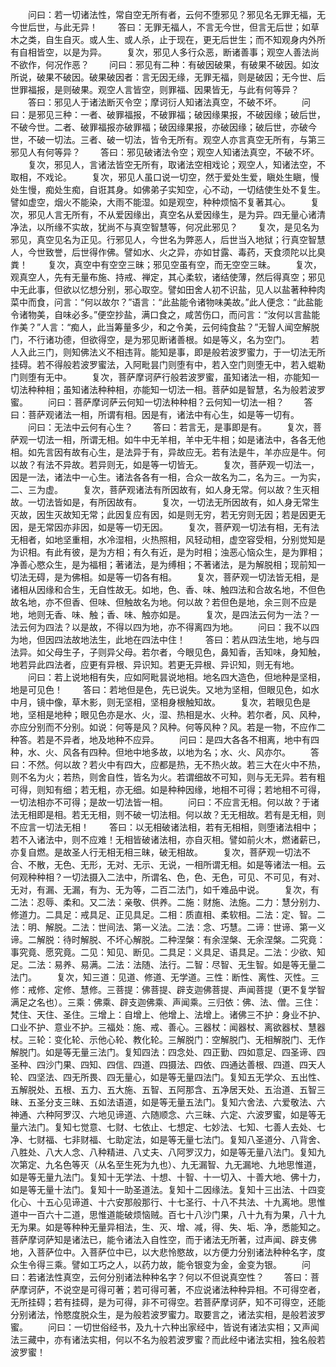 <!-- { "loadSidebar": true } -->
　　问曰：若一切诸法性，常自空无所有者，云何不堕邪见？邪见名无罪无福，无今世后世，与此无异！
　　答曰：无罪无福人，不言无今世，但言无后世；如草木之类，自生自灭。或人生、或人杀，止于现在，更无后世生；而不知观身内外所有自相皆空，以是为异。
　　复次，邪见人多行众恶，断诸善事；观空人善法尚不欲作，何况作恶？
　　问曰：邪见有二种：有破因破果，有破果不破因。如汝所说，破果不破因。破果破因者：言无因无缘，无罪无福，则是破因；无今世、后世罪福报，是则破果。观空人言皆空，则罪福、因果皆无，与此有何等异？
　　答曰：邪见人于诸法断灭令空；摩诃衍人知诸法真空，不破不坏。
　　问曰：是邪见三种：一者、破罪福报，不破罪福；破因缘果报，不破因缘；破后世，不破今世。二者、破罪福报亦破罪福；破因缘果报，亦破因缘；破后世，亦破今世，不破一切法。三者、破一切法，皆令无所有。观空人亦言真空无所有，与第三邪见人有何等异？
　　答曰：邪见破诸法令空；观空人知诸法真空，不破不坏。
　　复次，邪见人，言诸法皆空无所有，取诸法空相戏论；观空人，知诸法空，不取相，不戏论。
　　复次，邪见人虽口说一切空，然于爱处生爱，瞋处生瞋，慢处生慢，痴处生痴，自诳其身。如佛弟子实知空，心不动，一切结使生处不复生。譬如虚空，烟火不能染，大雨不能湿。如是观空，种种烦恼不复著其心。
　　复次，邪见人言无所有，不从爱因缘出，真空名从爱因缘生，是为异。四无量心诸清净法，以所缘不实故，犹尚不与真空智慧等，何况此邪见？
　　复次，是见名为邪见，真空见名为正见。行邪见人，今世名为弊恶人，后世当入地狱；行真空智慧人，今世致誉，后世得作佛。譬如水、火之异，亦如甘露、毒药，天食须陀以比臭粪！
　　复次，真空中有空空三昧；邪见空虽有空，而无空空三昧。
　　复次，观真空人，先有无量布施、持戒、禅定，其心柔软，诸结使薄，然后得真空；邪见中无此事，但欲以忆想分别，邪心取空。譬如田舍人初不识盐，见人以盐著种种肉菜中而食，问言：“何以故尔？”语言：“此盐能令诸物味美故。”此人便念：“此盐能令诸物美，自味必多。”便空抄盐，满口食之，咸苦伤口，而问言：“汝何以言盐能作美？”人言：“痴人，此当筹量多少，和之令美，云何纯食盐？”无智人闻空解脱门，不行诸功德，但欲得空，是为邪见断诸善根。如是等义，名为空门。
　　若人入此三门，则知佛法义不相违背。能知是事，即是般若波罗蜜力，于一切法无所挂碍。若不得般若波罗蜜法，入阿毗昙门则堕有中，若入空门则堕无中，若入蜫勒门则堕有无中。
　　复次，菩萨摩诃萨行般若波罗蜜，虽知诸法一相，亦能知一切法种种相；虽知诸法种种相，亦能知一切法一相。菩萨如是智慧，名为般若波罗蜜。
　　问曰：菩萨摩诃萨云何知一切法种种相？云何知一切法一相？
　　答曰：菩萨观诸法一相，所谓有相。因是有，诸法中有心生，如是等一切有。
　　问曰：无法中云何有心生？
　　答曰：若言无，是事即是有。
　　复次，菩萨观一切法一相，所谓无相。如牛中无羊相，羊中无牛相；如是诸法中，各各无他相。如先言因有故有心生，是法异于有，异故应无。若有法是牛，羊亦应是牛。何以故？有法不异故。若异则无，如是等一切皆无。
　　复次，菩萨观一切法一，因是一法，诸法中一心生。诸法各各有一相，合众一故名为二，名为三。一为实，二、三为虚。
　　复次，菩萨观诸法有所因故有，如人身无常。何以故？生灭相故。一切法皆如是，有所因故有。
　　复次，一切法无所因故有，如人身无常生灭故，因生灭故知无常；此因复应有因，如是则无穷，若无穷则无因；若是因更无因，是无常因亦非因，如是等一切无因。
　　复次，菩萨观一切法有相，无有法无相者，如地坚重相，水冷湿相，火热照相，风轻动相，虚空容受相，分别觉知是为识相。有此有彼，是为方相；有久有近，是为时相；浊恶心恼众生，是为罪相；净善心愍众生，是为福相；著诸法，是为缚相；不著诸法，是为解脱相；现前知一切法无碍，是为佛相。如是等一切各有相。
　　复次，菩萨观一切法皆无相，是诸相从因缘和合生，无自性故无。如地，色、香、味、触四法和合故名地，不但色故名地，亦不但香、但味、但触故名为地。何以故？若但色是地，余三则不应是地，地则无香、味、触；香、味、触亦如是。
　　复次，是四法云何为一法？一法云何为四法？以是故，不得以四为地，亦不得离四为地。
　　问曰：我不以四为地，但因四法故地法生，此地在四法中住！
　　答曰：若从四法生地，地与四法异。如父母生子，子则异父母。若尔者，今眼见色，鼻知香，舌知味，身知触，地若异此四法者，应更有异根、异识知。若更无异根、异识知，则无有地。
　　问曰：若上说地相有失，应如阿毗昙说地相。地名四大造色，但地种是坚相，地是可见色！
　　答曰：若地但是色，先已说失。又地为坚相，但眼见色，如水中月，镜中像，草木影，则无坚相，坚相身根触知故。
　　复次，若眼见色是地，坚相是地种；眼见色亦是水、火，湿、热相是水、火种。若尔者，风、风种，亦应分别而不分别。如说：何等是风？风种。何等风种？风。若是一物，不应作二种答。若是不异者，地及地种不应异。
　　问曰：是四大各各不相离，地中有四种，水、火、风各有四种。但地中地多故，以地为名；水、火、风亦尔。
　　答曰：不然。何以故？若火中有四大，应都是热，无不热火故。若三大在火中不热，则不名为火；若热，则舍自性，皆名为火。若谓细故不可知，则与无无异。若有粗可得，则知有细；若无粗，亦无细。如是种种因缘，地相不可得；若地相不可得，一切法相亦不可得；是故一切法皆一相。
　　问曰：不应言无相。何以故？于诸法无相即是相。若无无相，则不破一切法相。何以故？无无相故。若有是无相，则不应言一切法无相！
　　答曰：以无相破诸法相，若有无相相，则堕诸法相中；若不入诸法中，则不应难！无相皆破诸法相，亦自灭相。譬如前火木，燃诸薪已，亦复自燃。是故圣人行无相无相三昧，破无相故。
　　复次，菩萨观一切法不合、不散，无色、无形，无对、无示、无说，一相所谓无相。如是等诸法一相。云何观种种相？一切法摄入二法中，所谓名、色，色、无色，可见、不可见，有对、无对，有漏、无漏，有为、无为等，二百二法门，如千难品中说。
　　复次，有二法：忍辱、柔和。又二法：亲敬、供养。二施：财施、法施。二力：慧分别力、修道力。二具足：戒具足、正见具足。二相：质直相、柔软相。二法：定、智。二法：明、解脱。二法：世间法、第一义法。二法：念、巧慧。二谛：世谛、第一义谛。二解脱：待时解脱、不坏心解脱。二种涅槃：有余涅槃、无余涅槃。二究竟：事究竟、愿究竟。二见：知见、断见。二具足：义具足、语具足。二法：少欲、知足。二法：易养、易满。二法：法随、法行。二智：尽智、无生智。如是等无量二法门。
　　复次，知三道：见道、修道、无学道。三性：断性、离性、灭性。三修：戒修、定修、慧修。三菩提：佛菩提、辟支迦佛菩提、声闻菩提（更不复学智满足之名也）。三乘：佛乘、辟支迦佛乘、声闻乘。三归依：佛、法、僧。三住：梵住、天住、圣住。三增上：自增上、他增上、法增上。诸佛三不护：身业不护、口业不护、意业不护。三福处：施、戒、善心。三器杖：闻器杖、离欲器杖、慧器杖。三轮：变化轮、示他心轮、教化轮。三解脱门：空解脱门、无相解脱门、无作解脱门。如是等无量三法门。复知四法：四念处、四正勤、四如意足、四圣谛、四圣种、四沙门果、四知、四信、四道、四摄法、四依、四通达善根、四道、四天人轮、四坚法、四无所畏、四无量心，如是等无量四法门。复知五无学众、五出性、五解脱处、五根、五力、五大施、五智、五阿那含、五净居天处、五治道、五智三昧、五圣分支三昧、五如法语道，如是等无量五法门。复知六舍法、六爱敬法、六神通、六种阿罗汉、六地见谛道、六随顺念、六三昧、六定、六波罗蜜，如是等无量六法门。复知七觉意、七财、七依止、七想定、七妙法、七知、七善人去处、七净、七财福、七非财福、七助定法，如是等无量七法门。复知八圣道分、八背舍、八胜处、八大人念、八种精进、八丈夫、八阿罗汉力，如是等无量八法门。复知九次第定、九名色等灭（从名至生死为九也）、九无漏智、九无漏地、九地思惟道，如是等无量九法门。复知十无学法、十想、十智、十一切入、十善大地、佛十力，如是等无量十法门。复知十一助圣道法。复知十二因缘法。复知十三出法、十四变化心、十五心见谛道、十六安那般那行、十七圣行、十八不共法、十九离地。思惟道中一百六十二道，思惟道能破烦恼贼。百七十八沙门果，八十九有为果，八十九无为果。如是等种种无量异相法，生、灭、增、减，得、失、垢、净，悉能知之。菩萨摩诃萨知是诸法已，能令诸法入自性空，而于诸法无所著，过声闻、辟支佛地，入菩萨位中。入菩萨位中已，以大悲怜愍故，以方便力分别诸法种种名字，度众生令得三乘。譬如工巧之人，以药力故，能令银变为金，金变为银。
　　问曰：若诸法性真空，云何分别诸法种种名字？何以不但说真空性？
　　答曰：菩萨摩诃萨，不说空是可得可著；若可得可著，不应说诸法种种异相。不可得空者，无所挂碍；若有挂碍，是为可得，非不可得空。若菩萨摩诃萨，知不可得空，还能分别诸法，怜愍度脱众生，是为般若波罗蜜力。取要言之，诸法实相，是般若波罗蜜。
　　问曰：一切世俗经书，及九十六种出家经中，皆说有诸法实相；又声闻法三藏中，亦有诸法实相，何以不名为般若波罗蜜？而此经中诸法实相，独名般若波罗蜜！

